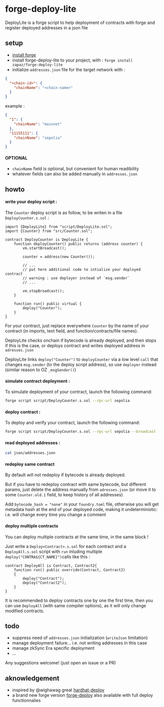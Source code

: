 # forge-deploy-lite

DeployLite is a forge script to help deployment of contracts with forge and register deployed addresses in a json file

## setup

- [install forge](https://book.getfoundry.sh/getting-started/installation)
- install forge-deploy-lite to your project, with  :
    `forge install zapaz/forge-deploy-lite`
- initialize `addresses.json` file for the target network with :

```json
{
  "<chain-id>": {
    "chainName": "<chain-name>"
  }
}
```

example :

```json
{
  "1": {
    "chainName": "mainnet"
  },
  "11155111": {
    "chainName": "sepolia"
  }
}
```


#### OPTIONAL
- `chainName` field is optional, but convenient for human readibility
- whatever fields can also be added  manually in `addresses.json`

## howto

#### write your deploy script :

The `Counter` deploy script is as follow, to be writen in a file `DeployCounter.s.sol` :

```solidity
import {DeployLite} from "script/DeployLite.sol";
import {Counter} from "src/Counter.sol";

contract DeployCounter is DeployLite {
    function deployCounter() public returns (address counter) {
        vm.startBroadcast();

        counter = address(new Counter());

        // ...
        // put here additional code to intialize your deployed contract
        // warning : use deployer instead of `msg.sender`
        // ...

        vm.stopBroadcast();
    }

    function run() public virtual {
        deploy("Counter");
    }
}

```

For your contract, just replace everywhere `Counter` by the name of your contract (in imports, text field, and function/contracts/file names).

DeployLite checks onchain if bytecode is already deployed, and then stops if this is the case, or deploys contract and writes deployed address in `adresses.json`

DeployLite links `deploy("Counter")` to `deployCounter` via a low level `call` that changes `msg.sender` (to the deploy script address), so use `deployer` instead (similar reason to OZ `_msgSender()`)

#### simulate contract deployment :

To simulate deployment of your contract, launch the following command:

```bash
forge script script/DeployCounter.s.sol --rpc-url sepolia
```


#### deploy contract :

To deploy and verify your contract, launch the following command:

```bash
forge script script/DeployCounter.s.sol --rpc-url sepolia --broadcast --verify  --<wallet params>
```

#### read deployed addresses :

```bash
cat json/addresses.json
```

#### redeploy same contract

By default will not redeploy if bytecode is already deployed.

But if you have to redeploy contract with same bytecode, but different params, just delete the address manually from `adresses.json` (or move it to some `Counter.old.1` field, to keep history of all addresses)

Add `bytecode_hash = "none"` in your `foundry.toml` file, otherwise you will get metadata hash at the end of your deployed code, making it undeterministic: i.e. will change every time you change a comment

#### deploy multiple contracts

You can deploy multiple contracts at the same time, in the same block !

Just write a `Deploy<Contract>.s.sol` for each contract and a `DeployAll.s.sol` script with `run` inluding multiple `deploy("CONTRA${CT_NAME}")`calls like this :

```solidity
contract DeployAll is Contract, Contract2{
    function run() public override(Contract, Contract2)
    {
        deploy("Contract");
        deploy("Contract2");
    }
}
```

It is recommended to deploy contracts one by one the first time, then you can use `DeployAll` (with same compiler options), as it will only change modified contracts.

## todo

- suppress need of `addresses.json` initialization (`writeJson` limitation)
- manage deployment failure... i.e. not writing addresses in this case
- manage zkSync Era specific deployment
- ...

Any suggestions welcome! (just open an issue or a PR)

## aknowledgement

- inspired by @wighawag great [hardhat-deploy](https://github.com/wighawag/hardhat-deploy)
- a brand new forge version [forge-deploy](https://github.com/wighawag/forge-deploy) also available with full deploy functionnalies
